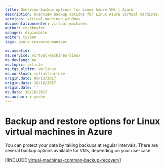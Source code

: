 ```yaml
---
title: Overview backup options for Linux Azure VMs | Azure
description: Overview backup options for Linux Azure virtual machines.
services: virtual-machines-windows
documentationcenter: virtual-machines
author: rockboyfor
manager: digimobile
editor: tysonn
tags: azure-resource-manager

ms.assetid: 
ms.service: virtual-machines-linux
ms.devlang: na
ms.topic: article
ms.tgt_pltfrm: vm-linux
ms.workload: infrastructure
origin.date: 09/13/2017
origin.date: 10/16/2017
origin.date: ''
ms.date: 10/16/2017
ms.author: v-yeche
---
```


# Backup and restore options for Linux virtual machines in Azure

You can protect your data by taking backups at regular intervals. There are several backup options available for VMs, depending on your use-case.

[!INCLUDE [virtual-machines-common-backup-recovery](../../../includes/virtual-machines-common-backup-recovery.md)]

<!--Update_Description: new articles on backup and recovery the VM in Azure. -->